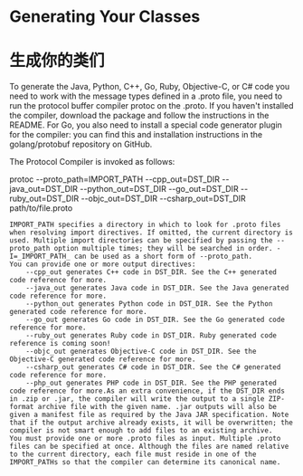 
# Generating Your Classes

# 生成你的类们


To generate the Java, Python, C++, Go, Ruby, Objective-C, or C# code you need to work with the message types defined in a .proto file, you need to run the protocol buffer compiler protoc on the .proto. If you haven't installed the compiler, download the package and follow the instructions in the README. For Go, you also need to install a special code generator plugin for the compiler: you can find this and installation instructions in the golang/protobuf repository on GitHub.



The Protocol Compiler is invoked as follows:

protoc --proto_path=IMPORT_PATH --cpp_out=DST_DIR --java_out=DST_DIR --python_out=DST_DIR --go_out=DST_DIR --ruby_out=DST_DIR --objc_out=DST_DIR --csharp_out=DST_DIR path/to/file.proto

    IMPORT_PATH specifies a directory in which to look for .proto files when resolving import directives. If omitted, the current directory is used. Multiple import directories can be specified by passing the --proto_path option multiple times; they will be searched in order. -I=_IMPORT_PATH_ can be used as a short form of --proto_path.
    You can provide one or more output directives:
        --cpp_out generates C++ code in DST_DIR. See the C++ generated code reference for more.
        --java_out generates Java code in DST_DIR. See the Java generated code reference for more.
        --python_out generates Python code in DST_DIR. See the Python generated code reference for more.
        --go_out generates Go code in DST_DIR. See the Go generated code reference for more.
        --ruby_out generates Ruby code in DST_DIR. Ruby generated code reference is coming soon!
        --objc_out generates Objective-C code in DST_DIR. See the Objective-C generated code reference for more.
        --csharp_out generates C# code in DST_DIR. See the C# generated code reference for more.
        --php_out generates PHP code in DST_DIR. See the PHP generated code reference for more.As an extra convenience, if the DST_DIR ends in .zip or .jar, the compiler will write the output to a single ZIP-format archive file with the given name. .jar outputs will also be given a manifest file as required by the Java JAR specification. Note that if the output archive already exists, it will be overwritten; the compiler is not smart enough to add files to an existing archive.
    You must provide one or more .proto files as input. Multiple .proto files can be specified at once. Although the files are named relative to the current directory, each file must reside in one of the IMPORT_PATHs so that the compiler can determine its canonical name.
